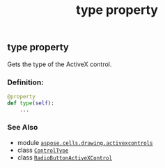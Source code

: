 ﻿---
title: type property
second_title: Aspose.Cells for Python via .NET API References
description: 
type: docs
weight: 290
url: /aspose.cells.drawing.activexcontrols/radiobuttonactivexcontrol/type/
is_root: false
---

## type property


Gets the type of the ActiveX control.
### Definition:
```python
@property
def type(self):
    ...
```

### See Also
* module [`aspose.cells.drawing.activexcontrols`](../../)
* class [`ControlType`](/cells/python-net/aspose.cells.drawing.activexcontrols/controltype)
* class [`RadioButtonActiveXControl`](/cells/python-net/aspose.cells.drawing.activexcontrols/radiobuttonactivexcontrol)

